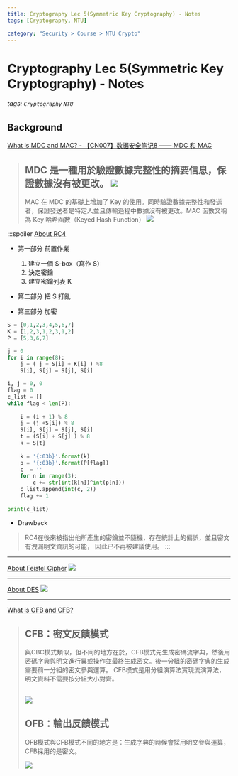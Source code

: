 ```yaml
---
title: Cryptography Lec 5(Symmetric Key Cryptography) - Notes
tags: [Cryptography, NTU]

category: "Security > Course > NTU Crypto"
---
```


# Cryptography Lec 5(Symmetric Key Cryptography) - Notes
###### tags: `Cryptography` `NTU`

## Background
[What is MDC and MAC? - 【CN007】数据安全笔记8 —— MDC 和 MAC](https://blog.csdn.net/qq_42950838/article/details/117536583#Modification_Detection_Code_MDC_9)
> MDC 是一種用於驗證數據完整性的摘要信息，保證數據沒有被更改。
> ![](https://img-blog.csdnimg.cn/20210603231335485.png?x-oss-process=image/watermark,type_ZmFuZ3poZW5naGVpdGk,shadow_10,text_aHR0cHM6Ly9ibG9nLmNzZG4ubmV0L3FxXzQyOTUwODM4,size_16,color_FFFFFF,t_70)
> ---
> MAC 在 MDC 的基礎上增加了 Key 的使用。同時驗證數據完整性和發送者，保證發送者是特定人並且傳輸過程中數據沒有被更改。MAC 函數又稱為 Key 哈希函數（Keyed Hash Function）
> ![](https://img-blog.csdnimg.cn/20210603225822420.png?x-oss-process=image/watermark,type_ZmFuZ3poZW5naGVpdGk,shadow_10,text_aHR0cHM6Ly9ibG9nLmNzZG4ubmV0L3FxXzQyOTUwODM4,size_16,color_FFFFFF,t_70)

:::spoiler [About RC4](https://ithelp.ithome.com.tw/articles/10263124)
* 第一部分 前置作業
    1. 建立一個 S-box（寫作 S）
    2. 決定密鑰
    3. 建立密鑰列表 K

* 第二部分 把 S 打亂
* 第三部分 加密
```python
S = [0,1,2,3,4,5,6,7]
K = [1,2,3,1,2,3,1,2]
P = [5,3,6,7]

j = 0 
for i in range(8):
    j = ( j + S[i] + K[i] ) %8
    S[i], S[j] = S[j], S[i]

i, j = 0, 0
flag = 0
c_list = []
while flag < len(P):
    
    i = (i + 1) % 8
    j = (j +S[i]) % 8
    S[i], S[j] = S[j], S[i]
    t = (S[i] + S[j] ) % 8
    k = S[t]
    
    k = '{:03b}'.format(k)
    p = '{:03b}'.format(P[flag])
    c  = ''
    for n in range(3):
        c += str(int(k[n])^int(p[n]))
    c_list.append(int(c, 2))
    flag += 1
    
print(c_list)
```

* Drawback
> RC4在後來被指出他所產生的密鑰並不隨機，存在統計上的偏誤，並且密文有洩漏明文資訊的可能，
因此已不再被建議使用。
:::

---
[About Feistel Cipher](https://youtu.be/dXuN-2CIdIY)
![](https://i.imgur.com/eHGhsBG.png)

---
[About DES](https://youtu.be/WnsgWK0DOOM)
![](https://i.imgur.com/NbaLsJb.png)

---
[What is OFB and CFB?](https://ithelp.ithome.com.tw/articles/10249953)
> ## CFB：密文反饋模式
>與CBC模式類似，但不同的地方在於，CFB模式先生成密碼流字典，然後用密碼字典與明文進行異或操作並最終生成密文。後一分組的密碼字典的生成需要前一分組的密文參與運算。
>CFB模式是用分組演算法實現流演算法，明文資料不需要按分組大小對齊。
>
>![](https://i.imgur.com/WyhjpXN.png)
>---
>## OFB：輸出反饋模式
>OFB模式與CFB模式不同的地方是：生成字典的時候會採用明文參與運算，CFB採用的是密文。
>
>![](https://i.imgur.com/X0K16vA.png)
